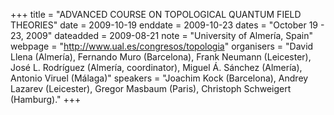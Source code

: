 +++
title = "ADVANCED COURSE ON TOPOLOGICAL QUANTUM FIELD THEORIES"
date = 2009-10-19
enddate = 2009-10-23
dates = "October 19 - 23, 2009"
dateadded = 2009-08-21
note = "University of Almería, Spain"
webpage = "http://www.ual.es/congresos/topologia"
organisers = "David Llena (Almería), Fernando Muro (Barcelona), Frank Neumann (Leicester),
José L. Rodríguez (Almería, coordinator), Miguel Á. Sánchez (Almería),
Antonio Viruel (Málaga)"
speakers = "Joachim Kock (Barcelona), Andrey Lazarev (Leicester), Gregor Masbaum (Paris), Christoph Schweigert (Hamburg)."
+++
